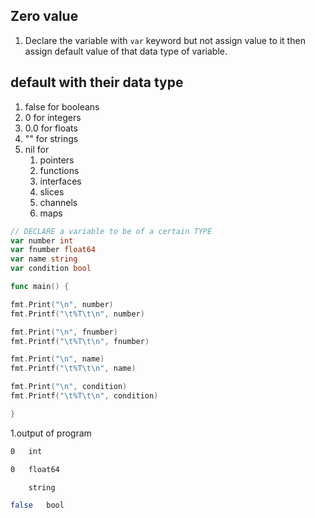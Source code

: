 ## Zero value  
1. Declare the variable with `var` keyword but not assign value to it then assign default value of that data type of variable.  

## default with their data type  
1. false for booleans
1. 0 for integers
1. 0.0 for floats
1. "" for strings
1. nil for
    1.  pointers
    1.  functions
    1.  interfaces
    1.  slices
    1.  channels
    1.   maps 
   
```go
// DECLARE a variable to be of a certain TYPE
var number int
var fnumber float64
var name string
var condition bool

func main() {

fmt.Print("\n", number)
fmt.Printf("\t%T\t\n", number)

fmt.Print("\n", fnumber)
fmt.Printf("\t%T\t\n", fnumber)

fmt.Print("\n", name)
fmt.Printf("\t%T\t\n", name)

fmt.Print("\n", condition)
fmt.Printf("\t%T\t\n", condition)

}
```  
1.output of program  
```bash
0	int	

0	float64	

	string	

false	bool	  
```